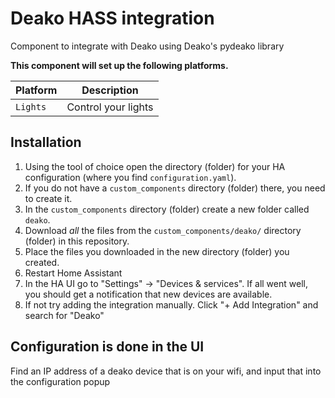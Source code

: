 # Deako HASS integration

Component to integrate with Deako using Deako's pydeako library

**This component will set up the following platforms.**

Platform | Description
-- | --
`Lights` | Control your lights

## Installation

1. Using the tool of choice open the directory (folder) for your HA configuration (where you find `configuration.yaml`).
2. If you do not have a `custom_components` directory (folder) there, you need to create it.
3. In the `custom_components` directory (folder) create a new folder called `deako`.
4. Download _all_ the files from the `custom_components/deako/` directory (folder) in this repository.
5. Place the files you downloaded in the new directory (folder) you created.
6. Restart Home Assistant
7. In the HA UI go to "Settings" -> "Devices & services". If all went well, you should get a notification that new devices are available.
8. If not try adding the integration manually. Click "+ Add Integration" and search for "Deako"

## Configuration is done in the UI

Find an IP address of a deako device that is on your wifi, and input that into the configuration popup
